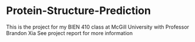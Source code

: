 # Protein-Structure-Prediction
This is the project for my BIEN 410 class at McGill University with Professor Brandon Xia
See project report for more information
